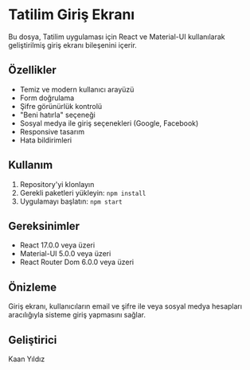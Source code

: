 # Tatilim Giriş Ekranı

Bu dosya, Tatilim uygulaması için React ve Material-UI kullanılarak geliştirilmiş giriş ekranı bileşenini içerir.

## Özellikler

- Temiz ve modern kullanıcı arayüzü
- Form doğrulama
- Şifre görünürlük kontrolü
- "Beni hatırla" seçeneği
- Sosyal medya ile giriş seçenekleri (Google, Facebook)
- Responsive tasarım
- Hata bildirimleri

## Kullanım

1. Repository'yi klonlayın
2. Gerekli paketleri yükleyin: `npm install`
3. Uygulamayı başlatın: `npm start`

## Gereksinimler

- React 17.0.0 veya üzeri
- Material-UI 5.0.0 veya üzeri
- React Router Dom 6.0.0 veya üzeri

## Önizleme

Giriş ekranı, kullanıcıların email ve şifre ile veya sosyal medya hesapları aracılığıyla sisteme giriş yapmasını sağlar.

## Geliştirici

Kaan Yıldız 
